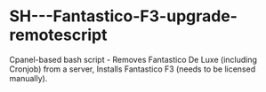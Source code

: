 # SH---Fantastico-F3-upgrade-remotescript
Cpanel-based bash script - Removes Fantastico De Luxe (including Cronjob) from a server, Installs Fantastico F3 (needs to be licensed manually).
